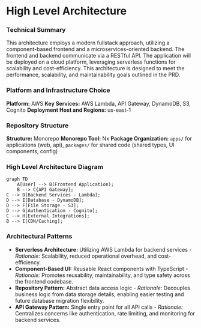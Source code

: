 # High Level Architecture

### Technical Summary
This architecture employs a modern fullstack approach, utilizing a component-based frontend and a microservices-oriented backend. The frontend and backend communicate via a RESTful API. The application will be deployed on a cloud platform, leveraging serverless functions for scalability and cost-efficiency. This architecture is designed to meet the performance, scalability, and maintainability goals outlined in the PRD.

### Platform and Infrastructure Choice
**Platform:** AWS
**Key Services:** AWS Lambda, API Gateway, DynamoDB, S3, Cognito
**Deployment Host and Regions:** us-east-1

### Repository Structure
**Structure:** Monorepo
**Monorepo Tool:** Nx
**Package Organization:** `apps/` for applications (web, api), `packages/` for shared code (shared types, UI components, config)

### High Level Architecture Diagram
```mermaid
graph TD
    A[User] --> B(Frontend Application);
    B --> C{API Gateway};
C --> D[Backend Services - Lambda];
D --> E[Database - DynamoDB];
D --> F[File Storage - S3];
D --> G[Authentication - Cognito];
C --> H[External Integrations];
B --> I[CDN/Caching];
```

### Architectural Patterns
- **Serverless Architecture:** Utilizing AWS Lambda for backend services - _Rationale:_ Scalability, reduced operational overhead, and cost-efficiency.
- **Component-Based UI:** Reusable React components with TypeScript - _Rationale:_ Promotes reusability, maintainability, and type safety across the frontend codebase.
- **Repository Pattern:** Abstract data access logic - _Rationale:_ Decouples business logic from data storage details, enabling easier testing and future database migration flexibility.
- **API Gateway Pattern:** Single entry point for all API calls - _Rationale:_ Centralizes concerns like authentication, rate limiting, and monitoring for backend services.